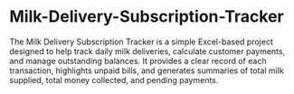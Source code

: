 # Milk-Delivery-Subscription-Tracker
The Milk Delivery Subscription Tracker is a simple Excel-based project designed to help track daily milk deliveries, calculate customer payments, and manage outstanding balances. It provides a clear record of each transaction, highlights unpaid bills, and generates summaries of total milk supplied, total money collected, and pending payments.

